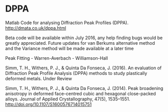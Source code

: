 # DPPA

Matlab Code for analysing Diffraction Peak Profiles (DPPA). http://dmata.co.uk/dppa.html

Beta code will be available within July 2016, any help finding bugs would be greatly appreciated.
Future updates for van Berkums alternative method and the Variance method will be made available at a later time

Peak Fitting - Warren-Averbach - Williamson-Hall

Simm, T. H., Withers, P. J., & Quinta Da Fonseca, J. (2016). An evaluation of Diffraction Peak Profile Analysis (DPPA)
methods to study plastically deformed metals. Under Review

Simm, T. H., Withers, P. J., & Quinta Da Fonseca, J. (2014). Peak broadening anisotropy in deformed face-centred cubic and hexagonal close-packed alloys. Journal of Applied Crystallography, 47(5), 1535–1551. http://doi.org/10.1107/S1600576714015751
